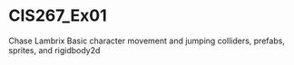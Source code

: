 # CIS267_Ex01
Chase Lambrix
Basic character movement and jumping
colliders, prefabs, sprites, and rigidbody2d
 
